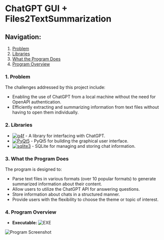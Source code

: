 # ChatGPT GUI + Files2TextSummarization

## Navigation:

1. [Problem](#problem)
2. [Libraries](#libraries)
3. [What the Program Does](#what-the-program-does)
4. [Program Overview](#program-overview)

### 1. Problem <a name="problem"></a>
The challenges addressed by this project include:
- Enabling the use of ChatGPT from a local machine without the need for OpenAPI authentication.
- Efficiently extracting and summarizing information from text files without having to open them individually.

### 2. Libraries <a name="libraries"></a>
- [![g4f](https://img.shields.io/badge/g4f-black?style=for-the-badge&logo=openAI&logoColor=white)]("https://pypi.org/project/g4f/") - A library for interfacing with ChatGPT.
- [![PyQt5](https://img.shields.io/badge/pyqt5-red?style=for-the-badge&logo=qt&logoColor=white)]("https://pypi.org/project/PyQt5") - PyQt5 for building the graphical user interface.
- [![sqlite3](https://img.shields.io/badge/sqlite3-gold?style=for-the-badge&logo=sqlite&logoColor=black)](https://www.sqlite.org/index.html) - SQLite for managing and storing chat information.

### 3. What the Program Does <a name="what-the-program-does"></a>
The program is designed to:
- Parse text files in various formats (over 10 popular formats) to generate summarized information about their content.
- Allow users to utilize the ChatGPT API for answering questions.
- Store information about chats in a structured manner.
- Provide users with the flexibility to choose the theme or topic of interest.

### 4. Program Overview <a name="program-overview"></a>

- **Executable:** ![EXE](https://img.shields.io/badge/EXE-black?style=for-the-badge&logo=windows&logoColor=white)
  
![Program Screenshot](https://github.com/socloseeee/FileParserChatGPT/assets/65871712/1f6ac797-97e1-4cbb-964b-113c4c154e9c)
